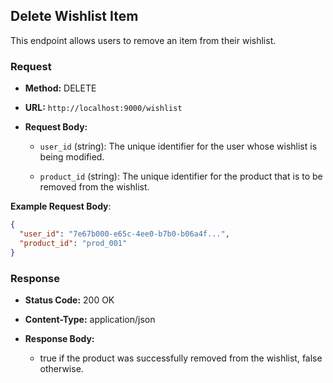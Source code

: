## Delete Wishlist Item

This endpoint allows users to remove an item from their wishlist.

### Request

- **Method:** DELETE
    
- **URL:** `http://localhost:9000/wishlist`
    
- **Request Body:**
    
    - `user_id` (string): The unique identifier for the user whose wishlist is being modified.
        
    - `product_id` (string): The unique identifier for the product that is to be removed from the wishlist.
        


**Example Request Body**:

``` json
{
  "user_id": "7e67b000-e65c-4ee0-b7b0-b06a4f...",
  "product_id": "prod_001"
}
```

### Response

- **Status Code:** 200 OK
    
- **Content-Type:** application/json
    
- **Response Body:**
    
    - true if the product was successfully removed from the wishlist, false otherwise.
            